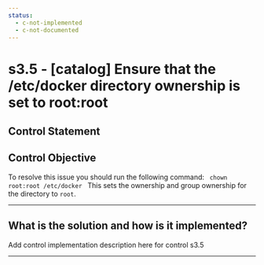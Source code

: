 ```yaml
---
status:
  - c-not-implemented
  - c-not-documented
---
```


# s3.5 - \[catalog\] Ensure that the /etc/docker directory ownership is set to root:root

## Control Statement

## Control Objective

To resolve this issue you should run the following command:    ```  chown root:root /etc/docker  ```  This sets the ownership and group ownership for the directory to `root`.

______________________________________________________________________

## What is the solution and how is it implemented?

Add control implementation description here for control s3.5

______________________________________________________________________
